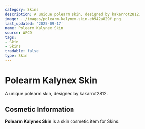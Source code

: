 ```yaml
---
category: Skins
description: A unique polearm skin, designed by kakarrot2812.
image: ../images/polearm-kalynex-skin-eb942a829f.png
last_updated: '2025-09-17'
name: Polearm Kalynex Skin
source: WFCD
tags:
- Skin
- Skins
tradable: false
type: Skin
---
```


# Polearm Kalynex Skin

A unique polearm skin, designed by kakarrot2812.

## Cosmetic Information

**Polearm Kalynex Skin** is a skin cosmetic item for Skins.

